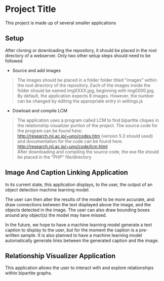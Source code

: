 # Project Title

This project is made up of several smaller applications

## Setup

After cloning or downloading the repository, it should be placed in the root directory of a webserver.
Only two other setup steps should need to be followed 
- Source and add images
> The images should be placed in a folder folder titled "images" within the root directory of the repository. Each of the images inside the folder should be named imgXXXX.jpg, beginning with img0000.jpg. By default, the application expects 8 images. However, the number can be changed by editing the appropriate entry in settings.js

- Dowload and compile LCM
> The application uses a program called LCM to find bipartite cliques in the relationship visualizer portion of the project. The source code for the program can be found here: <br>
http://research.nii.ac.jp/~uno/codes.htm (version 5.3 should used)<br> 
and documentation for the code can be found here: <br>
http://research.nii.ac.jp/~uno/code/lcm.html <br>
After downloading and compiling the source code, the exe file should be placed in the "PHP" file/directory


## Image And Caption Linking Application

In its current state, this application displays, to the user, the output of an object detection machine learning model.  

The user can then alter the results of the model to be more accurate, and draw connections between the text displayed above the image, and the objects detected in the image. The user can also draw bounding boxes around any object(s) the model may have missed. 

In the future, we hope to have a machine learning model generate a text caption to display to the user, but for the moment the caption is a pre-written sample. It is also planned to have a machine learning model automatically generate links between the generated caption and the image.


## Relationship Visualizer Application

This application allows the user to interact with and explore relationships within bipartite graphs.
